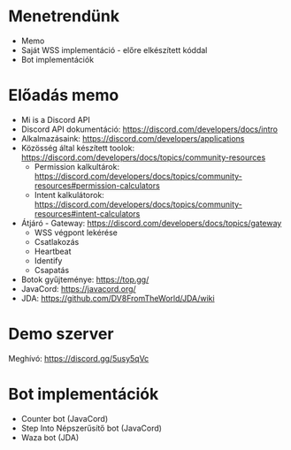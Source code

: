 # Menetrendünk
- Memo
- Saját WSS implementáció - előre elkészített kóddal
- Bot implementációk

# Előadás memo
- Mi is a Discord API
- Discord API dokumentáció: https://discord.com/developers/docs/intro 
- Alkalmazásaink: https://discord.com/developers/applications
- Közösség által készített toolok: https://discord.com/developers/docs/topics/community-resources
  - Permission kalkultárok: https://discord.com/developers/docs/topics/community-resources#permission-calculators
  - Intent kalkulátorok: https://discord.com/developers/docs/topics/community-resources#intent-calculators
- Átjáró - Gateway: https://discord.com/developers/docs/topics/gateway
  - WSS végpont lekérése
  - Csatlakozás
  - Heartbeat
  - Identify
  - Csapatás
- Botok gyűjteménye: https://top.gg/ 
- JavaCord: https://javacord.org/
- JDA: https://github.com/DV8FromTheWorld/JDA/wiki

# Demo szerver
Meghívó: https://discord.gg/5usy5qVc

# Bot implementációk
- Counter bot (JavaCord)
- Step Into Népszerűsítő bot (JavaCord)
- Waza bot (JDA)
